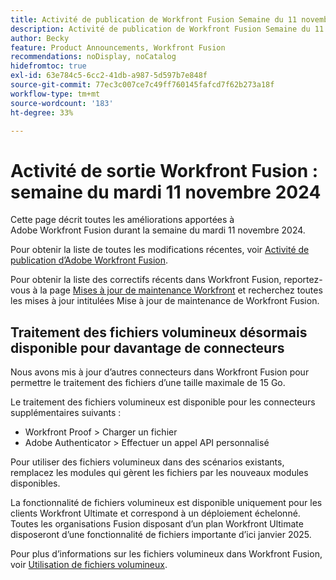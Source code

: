 ```yaml
---
title: Activité de publication de Workfront Fusion Semaine du 11 novembre 2024
description: Activité de publication de Workfront Fusion Semaine du 11 novembre 2024
author: Becky
feature: Product Announcements, Workfront Fusion
recommendations: noDisplay, noCatalog
hidefromtoc: true
exl-id: 63e784c5-6cc2-41db-a987-5d597b7e848f
source-git-commit: 77ec3c007ce7c49ff760145fafcd7f62b273a18f
workflow-type: tm+mt
source-wordcount: '183'
ht-degree: 33%

---
```


# Activité de sortie Workfront Fusion : semaine du mardi 11 novembre 2024

Cette page décrit toutes les améliorations apportées à Adobe Workfront Fusion durant la semaine du mardi 11 novembre 2024.

Pour obtenir la liste de toutes les modifications récentes, voir [Activité de publication d’Adobe Workfront Fusion](/help/workfront-fusion/fusion-product-releases/fusion-release-activity.md).

Pour obtenir la liste des correctifs récents dans Workfront Fusion, reportez-vous à la page [Mises à jour de maintenance Workfront](https://experienceleague.adobe.com/docs/workfront-known-issues/releases/current-updates.html?lang=fr) et recherchez toutes les mises à jour intitulées Mise à jour de maintenance de Workfront Fusion.

## Traitement des fichiers volumineux désormais disponible pour davantage de connecteurs

Nous avons mis à jour d’autres connecteurs dans Workfront Fusion pour permettre le traitement des fichiers d’une taille maximale de 15 Go.

Le traitement des fichiers volumineux est disponible pour les connecteurs supplémentaires suivants :

* Workfront Proof > Charger un fichier
* Adobe Authenticator > Effectuer un appel API personnalisé

Pour utiliser des fichiers volumineux dans des scénarios existants, remplacez les modules qui gèrent les fichiers par les nouveaux modules disponibles.

La fonctionnalité de fichiers volumineux est disponible uniquement pour les clients Workfront Ultimate et correspond à un déploiement échelonné. Toutes les organisations Fusion disposant d’un plan Workfront Ultimate disposeront d’une fonctionnalité de fichiers importante d’ici janvier 2025.

Pour plus d’informations sur les fichiers volumineux dans Workfront Fusion, voir [Utilisation de fichiers volumineux](/help/workfront-fusion/references/scenarios/fusion-large-files.md).
